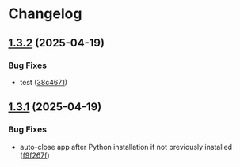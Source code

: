# Changelog

## [1.3.2](https://github.com/kevlog/coci/compare/v1.3.1...v1.3.2) (2025-04-19)


### Bug Fixes

* test ([38c4671](https://github.com/kevlog/coci/commit/38c46713942c4bd3443d8ffa3cf55878d0e43bcd))

## [1.3.1](https://github.com/kevlog/coci/compare/v1.3.0...v1.3.1) (2025-04-19)


### Bug Fixes

* auto-close app after Python installation if not previously installed ([f9f267f](https://github.com/kevlog/coci/commit/f9f267f518e948d57f5f1b7b9dc3a7dd53d1c469))
